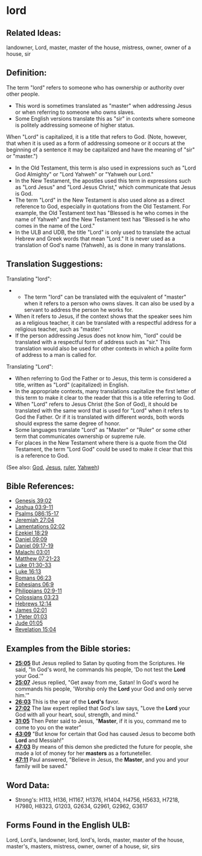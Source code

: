 # lord

## Related Ideas:

landowner, Lord, master, master of the house, mistress, owner, owner of a house, sir

## Definition:

The term "lord" refers to someone who has ownership or authority over other people.

* This word is sometimes translated as "master" when addressing Jesus or when referring to someone who owns slaves.
* Some English versions translate this as "sir" in contexts where someone is politely addressing someone of higher status.

When "Lord" is capitalized, it is a title that refers to God. (Note, however, that when it is used as a form of addressing someone or it occurs at the beginning of a sentence it may be capitalized and have the meaning of "sir" or "master.")

* In the Old Testament, this term is also used in expressions such as "Lord God Almighty" or "Lord Yahweh" or "Yahweh our Lord."
* In the New Testament, the apostles used this term in expressions such as "Lord Jesus" and "Lord Jesus Christ," which communicate that Jesus is God.
* The term "Lord" in the New Testament is also used alone as a direct reference to God, especially in quotations from the Old Testament. For example, the Old Testament text has "Blessed is he who comes in the name of Yahweh" and the New Testament text has "Blessed is he who comes in the name of the Lord."
* In the ULB and UDB, the title "Lord" is only used to translate the actual Hebrew and Greek words that mean "Lord." It is never used as a translation of God's name (Yahweh), as is done in many translations.

## Translation Suggestions:

Translating "lord":

* * The term "lord" can be translated with the equivalent of "master" when it refers to a person who owns slaves. It can also be used by a servant to address the person he works for.
* When it refers to Jesus, if the context shows that the speaker sees him as a religious teacher, it can be translated with a respectful address for a religious teacher, such as "master."
* If the person addressing Jesus does not know him, "lord" could be translated with a respectful form of address such as "sir." This translation would also be used for other contexts in which a polite form of address to a man is called for.

Translating "Lord":

* When referring to God the Father or to Jesus, this term is considered a title, written as "Lord" (capitalized) in English.
* In the appropriate contexts, many translations capitalize the first letter of this term to make it clear to the reader that this is a title referring to God.
* When "Lord" refers to Jesus Christ (the Son of God), it should be translated with the same word that is used for "Lord" when it refers to God the Father. Or if it is translated with different words, both words should express the same degree of honor.
* Some languages translate "Lord" as "Master" or "Ruler" or some other term that communicates ownership or supreme rule.
* For places in the New Testament where there is a quote from the Old Testament, the term "Lord God" could be used to make it clear that this is a reference to God.

(See also: [God](../kt/god.md), [Jesus](../kt/jesus.md), [ruler](../other/ruler.md), [Yahweh](../kt/yahweh.md))

## Bible References:

* [Genesis 39:02](rc://en/tn/help/gen/39/02)
* [Joshua 03:9-11](rc://en/tn/help/jos/03/09)
* [Psalms 086:15-17](rc://en/tn/help/psa/086/015)
* [Jeremiah 27:04](rc://en/tn/help/jer/27/04)
* [Lamentations 02:02](rc://en/tn/help/lam/02/02)
* [Ezekiel 18:29](rc://en/tn/help/ezk/18/29)
* [Daniel 09:09](rc://en/tn/help/dan/09/09)
* [Daniel 09:17-19](rc://en/tn/help/dan/09/17)
* [Malachi 03:01](rc://en/tn/help/mal/03/01)
* [Matthew 07:21-23](rc://en/tn/help/mat/07/21)
* [Luke 01:30-33](rc://en/tn/help/luk/01/30)
* [Luke 16:13](rc://en/tn/help/luk/16/13)
* [Romans 06:23](rc://en/tn/help/rom/06/23)
* [Ephesians 06:9](rc://en/tn/help/eph/06/09)
* [Philippians 02:9-11](rc://en/tn/help/php/02/09)
* [Colossians 03:23](rc://en/tn/help/col/03/23)
* [Hebrews 12:14](rc://en/tn/help/heb/12/14)
* [James 02:01](rc://en/tn/help/jas/02/01)
* [1 Peter 01:03](rc://en/tn/help/1pe/01/03)
* [Jude 01:05](rc://en/tn/help/jud/01/05)
* [Revelation 15:04](rc://en/tn/help/rev/15/04)

## Examples from the Bible stories:

* __[25:05](rc://en/tn/help/obs/25/05)__ But Jesus replied to Satan by quoting from the Scriptures. He said, "In God's word, he commands his people, 'Do not test the __Lord__ your God.'"
* __[25:07](rc://en/tn/help/obs/25/07)__ Jesus replied, "Get away from me, Satan! In God's word he commands his people, 'Worship only the __Lord__ your God and only serve him.'"
* __[26:03](rc://en/tn/help/obs/26/03)__ This is the year of the __Lord's__ favor.
* __[27:02](rc://en/tn/help/obs/27/02)__ The law expert replied that God's law says, "Love the __Lord__ your God with all your heart, soul, strength, and mind."
* __[31:05](rc://en/tn/help/obs/31/05)__ Then Peter said to Jesus, "__Master__, if it is you, command me to come to you on the water"
* __[43:09](rc://en/tn/help/obs/43/09)__ "But know for certain that God has caused Jesus to become both __Lord__ and Messiah!"
* __[47:03](rc://en/tn/help/obs/47/03)__ By means of this demon she predicted the future for people, she made a lot of money for her __masters__ as a fortuneteller.
* __[47:11](rc://en/tn/help/obs/47/11)__ Paul answered, "Believe in Jesus, the __Master__, and you and your family will be saved."

## Word Data:

* Strong's: H113, H136, H1167, H1376, H1404, H4756, H5633, H7218, H7980, H8323, G1203, G2634, G2961, G2962, G3617

## Forms Found in the English ULB:

Lord, Lord's, landowner, lord, lord's, lords, master, master of the house, master's, masters, mistress, owner, owner of a house, sir, sirs
